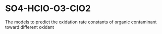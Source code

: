 # SO4-HClO-O3-ClO2
The models to predict the oxidation rate constants of organic contaminant toward different oxidant
